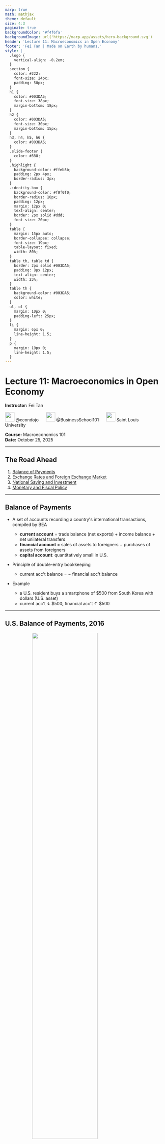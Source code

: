 ```yaml
---
marp: true
math: mathjax
theme: default
size: 4:3
paginate: true
backgroundColor: '#f4f6fa'
backgroundImage: url('https://marp.app/assets/hero-background.svg')
header: 'Lecture 11: Macroeconomics in Open Economy'
footer: 'Fei Tan | Made on Earth by humans.'
style: |
  .logo {
    vertical-align: -0.2em;
  }
  section {
    color: #222;
    font-size: 24px;
    padding: 50px;
  }
  h1 {
    color: #003DA5;
    font-size: 38px;
    margin-bottom: 18px;
  }
  h2 {
    color: #003DA5;
    font-size: 30px;
    margin-bottom: 15px;
  }
  h3, h4, h5, h6 {
    color: #003DA5;
  }
  .slide-footer {
    color: #888;
  }
  .highlight {
    background-color: #ffeb3b;
    padding: 2px 4px;
    border-radius: 3px;
  }
  .identity-box {
    background-color: #f0f0f0;
    border-radius: 10px;
    padding: 12px;
    margin: 12px 0;
    text-align: center;
    border: 2px solid #ddd;
    font-size: 20px;
  }
  table {
    margin: 15px auto;
    border-collapse: collapse;
    font-size: 19px;
    table-layout: fixed;
    width: 80%;
  }
  table th, table td {
    border: 2px solid #003DA5;
    padding: 8px 12px;
    text-align: center;
    width: 25%;
  }
  table th {
    background-color: #003DA5;
    color: white;
  }
  ul, ol {
    margin: 10px 0;
    padding-left: 25px;
  }
  li {
    margin: 6px 0;
    line-height: 1.5;
  }
  p {
    margin: 10px 0;
    line-height: 1.5;
  }
---
```


# Lecture 11: Macroeconomics in Open Economy

**Instructor:** Fei Tan

<img src="images/github.png" width="30" height="30" class="logo"> @econdojo &nbsp;&nbsp;&nbsp;&nbsp; <img src="images/youtube.png" width="30" height="30" class="logo"> @BusinessSchool101 &nbsp;&nbsp;&nbsp;&nbsp; <img src="images/slu.png" width="30" height="30" class="logo"> Saint Louis University

**Course:** Macroeconomics 101  
**Date:** October 25, 2025

---

## The Road Ahead

1. [Balance of Payments](#balance-of-payments)
2. [Exchange Rates and Foreign Exchange Market](#nominal-exchange-rate)
3. [National Saving and Investment](#saving-equals-investment-revisited)
4. [Monetary and Fiscal Policy](#monetary-and-fiscal-policy)

---

## Balance of Payments

- A set of accounts recording a country's international transactions, compiled by BEA

  - **current account** = trade balance (net exports) + income balance + net unilateral transfers
  - **financial account** = sales of assets to foreigners $-$ purchases of assets from foreigners
  - **capital account**: quantitatively small in U.S.

- Principle of double-entry bookkeeping

  - current acc't balance = $-$ financial acc't balance

- Example
  
  - a U.S. resident buys a smartphone of $500 from South Korea with dollars (U.S. asset)
  - current acc't ↓ $500, financial acc't ↑ $500

---

## U.S. Balance of Payments, 2016

<img src="images/lec11/Fig1.png" width="65%" style="display: block; margin: 0 auto;">

- Source: BEA, billions of dollars

- Large deficits in trade balance and current account

---

## U.S. Trade Flows, 2016

<img src="images/lec11/Fig2.png" width="65%" style="display: block; margin: 0 auto;">

- Green arrows: exports, red arrows: imports

---

## Nominal Exchange Rate

- Value of one currency in terms of another

  - how much yen is one dollar? (¥100/$)
    ⇒ **price** of domestic currency in foreign currency
  - how much dollar is one yen? ($0.01/¥)
    ⇒ **price** of foreign currency in domestic currency

- This course: foreign price of domestic currency

- Why is it important
  
  - comparing prices in different countries becomes easy
  - $22,000 Ford v.s. ¥2,500,000 Nissan
  - ¥2,500,000 "=" $2,500,000 × 0.01

---

## Changes in Exchange Rates

- Currency depreciation: decrease in value of one currency **relative** to another

  - $1/€ ↑ $1.2/€: $ becomes less valuable relative to €
  - $0.01/¥ ↓ $0.012/¥: Nissan costs more as $ depreciates
  - price of exports ↓ relative to price of imports

- Currency appreciation: increase in value of one currency **relative** to another

- Domestic currency depreciates (appreciates) ⇔ foreign currency appreciates (depreciates)

---

## Foreign Exchange Market Equilibrium

<img src="images/lec11/Fig3.png" width="65%" style="display: block; margin: 0 auto;">

- Equilibrium occurs when dollar supply equals demand

- Fixed exchange rates are not determined by market

---

## Shifts in Demand and Supply

<img src="images/lec11/Fig4.png" width="75%" style="display: block; margin: 0 auto;">

- Demand shifters: foreign income, domestic interest rate, expected value of home currency

- Supply shifters: domestic income, foreign interest rate, expected value of foreign currency

---

## Real Exchange Rate

### Purchasing Power Parity (PPP)

<div class="identity-box">

$$P^*=E\times P\quad \text{(no arbitrage)}$$

</div>

- Some notations

  - $P$ = domestic price of a basket of goods
  - $P^*$ = foreign price of a basket of goods
  - $E$ = foreign price of domestic currency

- What is real exchange rate?

  - **price** of domestic goods in foreign goods

    <div class="identity-box">

    $$e=E\times P/P^*$$

    </div>

  - PPP condition holds if $e=1$

---

## Saving Equals Investment Revisited

### National income identity

<div class="identity-box">

$$\underbrace{S}_{\text{national saving}}=\underbrace{Y-T-C}_{\text{private saving}}+\underbrace{T-G}_{\text{gov't saving}}=I+NX$$

</div>

- Some notations

  - $T$ = taxes net of transfers (net taxes)
  - $Y-T$ = disposable income
  - $S^p$ = private saving, $S^g$ = gov't (public) saving
  - $G-T$ = primary deficit/newly issued gov't debt

- Ways to raise national wealth
  
  - Closed economy: only domestic investment ($S=I$)
  - Open economy: also net foreign investment ($NX$)

---

## Twin Deficits

<img src="images/lec11/Fig5.png" width="90%" style="display: block; margin: 0 auto;">

- Effects of government budget deficit: $S↓$ ⇒ $I↓$ or $NX↓$ (why?)

- $G-T↑$ ⇒ U.S. bond supply ↑ ⇒ $i↑$ ⇒ $I↓$
- $i↑$ ⇒ dollar demand ↑ ⇒ $E↑$ ⇒ $NX↓$

---

## Monetary and Fiscal Policy

- Monetary policy in open economy
  
  - consider monetary expansion ($M^s↑$ ⇒ $i↓$)
  - closed economy: $I↑$, $C↑$
  - open economy: dollar demand ↓ ⇒ $E↓$ ⇒ $NX↑$
  - MP becomes more effective in open economy

- Fiscal policy in open economy
  
  - consider fiscal expansion ($G↑$ or $T↓$ ⇒ $i↑$)
  - closed economy: $I↓$, $C↓$ (crowding out)
  - open economy: dollar demand ↑ ⇒ $E↑$ ⇒ $NX↓$
  - smaller multiplier effect
  - FP becomes less effective in open economy

---

## Readings & Exercises

- Readings
  
  - HO: chapter 18
  - BJ: lecture 16 (supplementary)

- Exercises
  
  - HO: problem 1.3, 2.1, 2.9, 3.9, D18.1
  - Graphically compare effects of monetary or fiscal expansion on equilibrium output in closed and open economy. EXPLAIN your results.